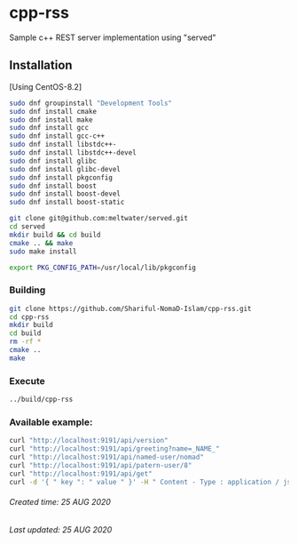 # cpp-rss
Sample c++ REST server implementation using "served"


## Installation

[Using CentOS-8.2]

```bash
sudo dnf groupinstall "Development Tools"
sudo dnf install cmake
sudo dnf install make
sudo dnf install gcc
sudo dnf install gcc-c++
sudo dnf install libstdc++-
sudo dnf install libstdc++-devel
sudo dnf install glibc
sudo dnf install glibc-devel
sudo dnf install pkgconfig
sudo dnf install boost
sudo dnf install boost-devel
sudo dnf install boost-static

git clone git@github.com:meltwater/served.git
cd served
mkdir build && cd build
cmake .. && make
sudo make install

export PKG_CONFIG_PATH=/usr/local/lib/pkgconfig
```

### Building

```bash
git clone https://github.com/Shariful-NomaD-Islam/cpp-rss.git
cd cpp-rss
mkdir build
cd build
rm -rf *
cmake .. 
make
```

### Execute

```bash
../build/cpp-rss
```

### Available example:

```bash
curl "http://localhost:9191/api/version"
curl "http://localhost:9191/api/greeting?name=_NAME_"
curl "http://localhost:9191/api/named-user/nomad"
curl "http://localhost:9191/api/patern-user/8"
curl "http://localhost:9191/api/get"
curl -d '{ " key ": " value " }' -H " Content - Type : application / json " -X POST http://localhost:9191/api/post/45
```



###### Created time: 25 AUG 2020
###### Last updated: 25 AUG 2020